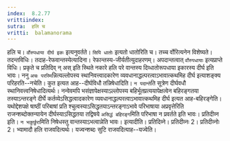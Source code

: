 ```yaml
---
index:  8.2.77
vrittiindex: 
sutra:  हलि च
vritti:  balamanorama 
---
```


हलि च। `र्वोरुपधाया दीर्घ इकः` इत्यनुवर्तते। `सिपि धातोः` इत्यतो धातोरिति च। तच्च र्वोरित्यनेन विशेष्यते। तदन्तविधिः। तदाह-रेफवान्तस्येत्यादिना। रेफान्तस्य-जीर्यतीत्युदाहरणम्। अपदान्तत्वात् `र्वोरुपधायाः` इत्यप्राप्ते विधिः। प्रकृते च प्रतिदिव् न् अस् इति स्थिते नकारे हलि परे वान्तस्य दिव्धातोरूपधाया इकारस्य दीर्घ इति भावः। ननु `अचः परस्मि`न्नित्यल्लोपस्य स्थानिवत्त्वादकारेण व्यवधानाद्धल्परत्वाऽभावात्कथमिह दीर्घ इत्याशङ्क्य परिहरति--नचेति। कुत इत्यत आह--दीर्घविधौ तन्निषेधादिति। `न पदान्ते`ति सूत्रेण दीर्घवधौ स्थानिवत्त्वनिषेधादित्यर्थः। नन्वेवमपि भसंज्ञापेक्षस्याऽल्लोपस्य बहिर्भूतप्रत्ययापेक्षत्वेन बहिरङ्गतया तस्याऽन्तरङ्गे दीर्घे कर्तव्येऽसिद्धत्वादकारेण व्यवधानाद्धल्परत्वाऽभावात्कथमिह दीर्घ इत्यत आह-बहिरङ्गेति। यथोद्देशपक्षे षाष्ठीं परिबाषां प्रति श्चुत्वस्याऽसिद्धतयाऽन्तरङ्गाऽभावे परिभाषाया अप्रवृत्तेरिति राजन्शब्दोक्तन्यायेन दीर्घस्याऽसिद्धतया तद्विषये `असिद्धं बहिरङ्ग`मिति परिभाषा न प्रवर्तते इति भावः। प्रतिदीव्न इति। `न भकुर्छुरा`मिति निषेधस्तु वान्तस्याऽभत्वान्नेति भावः। इत्यादीति। प्रतिदिव्ने। प्रतिदीव्नः 2। प्रतिदीव्नोः 2। भ्यामादौ हलि राजवदित्यर्थः। यज्वन्शब्दः सुटि राजवदित्याह--यज्वेति।

